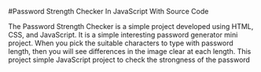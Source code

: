 #Password Strength Checker In JavaScript With Source Code


The Password Strength Checker is a simple project developed using HTML, CSS, and JavaScript. It is a simple interesting password generator mini project. When you pick the suitable characters to type with password length, then you will see differences in the image clear at each length. This project simple JavaScript project to check the strongness of the password
